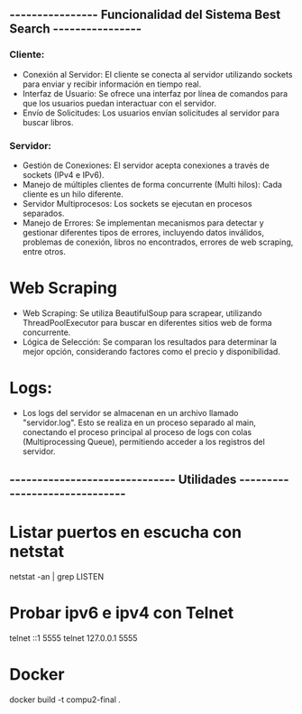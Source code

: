 ## ---------------- Funcionalidad del Sistema Best Search ---------------- ##

### Cliente:
- Conexión al Servidor: El cliente se conecta al servidor utilizando sockets para enviar y recibir información en tiempo real.
- Interfaz de Usuario: Se ofrece una interfaz por línea de comandos para que los usuarios puedan interactuar con el servidor.
- Envío de Solicitudes: Los usuarios envían solicitudes al servidor para buscar libros.

### Servidor:
- Gestión de Conexiones: El servidor acepta conexiones a través de sockets (IPv4 e IPv6).
- Manejo de múltiples clientes de forma concurrente (Multi hilos): Cada cliente es un hilo diferente.
- Servidor Multiprocesos: Los sockets se ejecutan en procesos separados. 
- Manejo de Errores: Se implementan mecanismos para detectar y gestionar diferentes tipos de errores, incluyendo datos inválidos, problemas de conexión, libros no encontrados, errores de web scraping, entre otros.
# Web Scraping
- Web Scraping: Se utiliza BeautifulSoup para scrapear, utilizando ThreadPoolExecutor para buscar en diferentes sitios web de forma concurrente.
- Lógica de Selección: Se comparan los resultados para determinar la mejor opción, considerando factores como el precio y disponibilidad.
# Logs:
- Los logs del servidor se almacenan en un archivo llamado "servidor.log". Esto se realiza en un proceso separado al main, conectando el proceso principal al proceso de logs con colas (Multiprocessing Queue), permitiendo acceder a los registros del servidor.



## ------------------------------ Utilidades ------------------------------ ##

# Listar puertos en escucha con netstat
netstat -an | grep LISTEN

# Probar ipv6 e ipv4 con Telnet
telnet ::1  5555 
telnet 127.0.0.1  5555

# Docker 
docker build -t compu2-final .